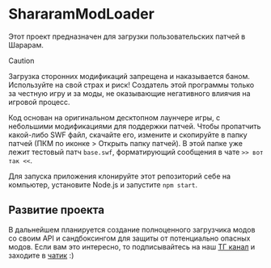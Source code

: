 # ShararamModLoader

Этот проект предназначен для загрузки пользовательских патчей в Шарарам.

> [!CAUTION]
> Загрузка сторонних модификаций запрещена и наказывается баном. Используйте на свой страх и риск! Создатель этой программы только за честную игру и за моды, не оказывающие негативного влиячия на игровой процесс.

Код основан на оригинальном десктопном лаунчере игры, с небольшими модификациями для поддержки патчей. Чтобы пропатчить какой-либо SWF файл, скачайте его, измените и скопируйте в папку патчей (ПКМ по иконке > Открыть папку патчей). В этой папке уже лежит тестовый патч `base.swf`, форматирующий сообщения в чате `>> вот так <<`.

Для запуска приложения клонируйте этот репозиторий себе на компьютер, установите Node.js и запустите `npm start`.

## Развитие проекта

В дальнейшем планируется создание полноценного загрузчика модов со своим API и сандбоксингом для защиты от потенциально опасных модов. Если вам это интересно, то подписывайтесь на наш [ТГ канал](https://t.me/shararam_ml) и заходите в [чатик](https://t.me/shararam_ml_chat) :)